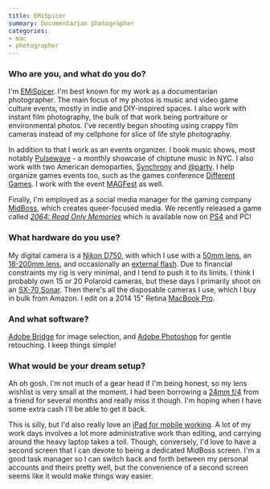 ```yaml
---
title: EMiSpicer
summary: Documentarian photographer
categories:
- mac
- photographer
---
```


### Who are you, and what do you do?

I'm [EMiSpicer](http://uglymachine.net/ "EMi's website."). I'm best known for my work as a documentarian photographer. The main focus of my photos is music and video game culture events, mostly in indie and DIY-inspired spaces. I also work with instant film photography, the bulk of that work being portraiture or environmental photos. I've recently begun shooting using crappy film cameras instead of my cellphone for slice of life style photography.

In addition to that I work as an events organizer. I book music shows, most notably [Pulsewave](http://pulsewavenyc.tumblr.com/ "A chiptunes and motion visualist event.") - a monthly showcase of chiptune music in NYC. I also work with two American demoparties, [Synchrony](http://synchrony.nyc/ "A demoparty.") and [@party](http://atparty-demoscene.net/ "A demoparty."). I help organize games events too, such as the games conference [Different Games](http://differentgames.org/ "An inclusive video game event."). I work with the event [MAGFest](http://magfest.org/ "A music and gaming festival.") as well.

Finally, I'm employed as a social media manager for the gaming company [MidBoss](http://midboss.com/ "A diverse game studio in San Francisco."), which creates queer-focused media. We recently released a game called [_2064: Read Only Memories_][2064-read-only-memories] which is available now on [PS4][] and PC!

### What hardware do you use?

My digital camera is a [Nikon D750][d750], with which I use with a [50mm lens][af-nikkor-50mm-f1.8d], an [18-200mm lens][af-s-dx-nikkor-18-200mm-f3.5-5.6g-ed-vr-ii], and occasionally an [external flash][sb-700-af-speedlight]. Due to financial constraints my rig is very minimal, and I tend to push it to its limits. I think I probably own 15 or 20 Polaroid cameras, but these days I primarily shoot on an [SX-70 Sonar][sx-70-sonar]. Then there's all the disposable cameras I use, which I buy in bulk from Amazon. I edit on a 2014 15" Retina [MacBook Pro][macbook-pro].

### And what software?

[Adobe Bridge][bridge] for image selection, and [Adobe Photoshop][photoshop] for gentle retouching. I keep things simple!

### What would be your dream setup?

Ah oh gosh. I'm not much of a gear head if I'm being honest, so my lens wishlist is very small at the moment. I had been borrowing a [24mm f/4][nikkor-20mm-f4] from a friend for several months and really miss it though. I'm hoping when I have some extra cash I'll be able to get it back.

This is silly, but I'd also really love an [iPad for mobile working][ipad-pro]. A lot of my work days involves a lot more administrative work than editing, and carrying around the heavy laptop takes a toll. Though, conversely, I'd love to have a second screen that I can devote to being a dedicated MidBoss screen. I'm a good task manager so I can switch back and forth between my personal accounts and theirs pretty well, but the convenience of a second screen seems like it would make things way easier.

[af-nikkor-50mm-f1.8d]: https://www.nikonusa.com/en/Nikon-Products/Product/Camera-Lenses/2137/AF-NIKKOR-50mm-f%252F1.8D.html "A lens for SLR cameras."
[af-s-dx-nikkor-18-200mm-f3.5-5.6g-ed-vr-ii]: https://www.nikonusa.com/en/Nikon-Products/Product/Camera-Lenses/2192/AF-S-DX-NIKKOR-18-200mm-f%252F3.5-5.6G-ED-VR-II.html "A lens for DSLR cameras."
[d750]: https://www.nikonusa.com/en/nikon-products/product/dslr-cameras/1543/d750.html "A 24.3 megapixel DSLR."
[ipad-pro]: https://en.wikipedia.org/wiki/IPad_Pro "An iOS tablet."
[macbook-pro]: https://www.apple.com/macbook-pro/ "A laptop."
[nikkor-20mm-f4]: http://www.kenrockwell.com/nikon/20f4.htm "A camera lens."
[ps4]: http://us.playstation.com/ps4/index.htm "A shiny gaming console from Sony."
[sb-700-af-speedlight]: https://www.nikonusa.com/en/nikon-products/product/flashes/sb-700-af-speedlight.html "An external DSLR flash."
[sx-70-sonar]: https://eu.impossible-project.com/products/polaroid-sx70-camera-sonar "A Polaroid camera."
[2064-read-only-memories]: https://readonlymemori.es/ "A cyberpunk adventure game."
[bridge]: https://creative.adobe.com/products/bridge "A shared media manager for Adobe CS products."
[photoshop]: https://www.adobe.com/products/photoshop.html "A bitmap image editor."
